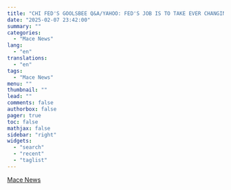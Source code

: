 ```yaml
---
title: "CHI FED'S GOOLSBEE Q&A/YAHOO: FED'S JOB IS TO TAKE EVER CHANGING FISCAL POL AS A GIVEN; AGREE W/TSY'S BESSENT IN EFFORT TO BOOST PRODUCTIVITY"
date: "2025-02-07 23:42:00"
summary: ""
categories:
  - "Mace News"
lang:
  - "en"
translations:
  - "en"
tags:
  - "Mace News"
menu: ""
thumbnail: ""
lead: ""
comments: false
authorbox: false
pager: true
toc: false
mathjax: false
sidebar: "right"
widgets:
  - "search"
  - "recent"
  - "taglist"
---
```




[Mace News](https://www.tradingview.com/news/macenews:f29d9484d094b:0-chi-fed-s-goolsbee-q-a-yahoo-fed-s-job-is-to-take-ever-changing-fiscal-pol-as-a-given-agree-w-tsy-s-bessent-in-effort-to-boost-productivity/)
